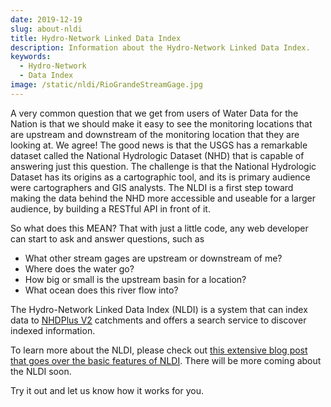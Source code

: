 ```yaml
---
date: 2019-12-19
slug: about-nldi
title: Hydro-Network Linked Data Index
description: Information about the Hydro-Network Linked Data Index.
keywords:
  - Hydro-Network
  - Data Index
image: /static/nldi/RioGrandeStreamGage.jpg
---
```


A very common question that we get from users of Water Data for the Nation is that we should make it easy to see the monitoring locations that are upstream and downstream of the monitoring location that they are looking at.  We agree! The good news is that the USGS has a remarkable dataset called the National Hydrologic Dataset (NHD) that is capable of answering just this question.  The challenge is that the National Hydrologic Dataset has its origins as a cartographic tool, and its is primary audience were cartographers and GIS analysts.  The NLDI is a first step toward making the data behind the NHD more accessible and useable for a larger audience, by building a RESTful API in front of it.

So what does this MEAN?  That with just a little code, any web developer can start to ask and answer questions, such as

* What other stream gages are upstream or downstream of me?
* Where does the water go?
* How big or small is the upstream basin for a location?
* What ocean does this river flow into?

The Hydro-Network Linked Data Index (NLDI)  is a system that can index data to [NHDPlus V2](http://www.horizon-systems.com/NHDPlus/V2NationalData.php) catchments and offers a search service to discover indexed information.

To learn more about the NLDI, please check out [this extensive blog post that goes over the basic features of NLDI](https://waterdata.usgs.gov/blog/nldi-intro/).  There will be more coming about the NLDI soon.

Try it out and let us know how it works for you.
